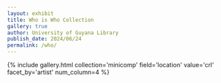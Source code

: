 ```yaml
---
layout: exhibit
title: Who is Who Collection
gallery: true
author: University of Guyana Library
publish_date: 2024/06/24
permalink: /who/
--- 
```


{% include gallery.html collection='minicomp' field='location' value='crl' facet_by='artist' num_column=4 %}
